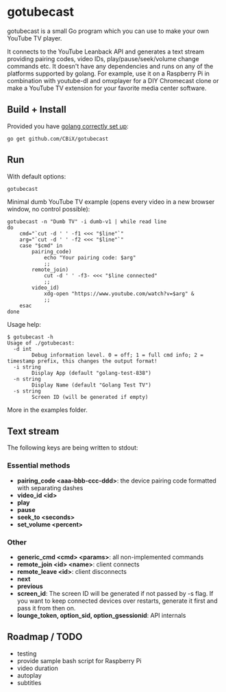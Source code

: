 # gotubecast
gotubecast is a small Go program which you can use to make your own YouTube TV player.

It connects to the YouTube Leanback API and generates a text stream providing pairing codes, video IDs,
play/pause/seek/volume change commands etc. It doesn't have any dependencies and runs on any of the platforms supported by golang.
For example, use it on a Raspberry Pi in combination with youtube-dl and omxplayer for a DIY Chromecast clone or make a YouTube TV
extension for your favorite media center software.

## Build + Install
Provided you have [golang correctly set up](https://golang.org/doc/install):

    go get github.com/CBiX/gotubecast

## Run
With default options:

    gotubecast

Minimal dumb YouTube TV example (opens every video in a new browser window, no control possible):

    gotubecast -n "Dumb TV" -i dumb-v1 | while read line
    do
        cmd="`cut -d ' ' -f1 <<< "$line"`"
        arg="`cut -d ' ' -f2 <<< "$line"`"
        case "$cmd" in
            pairing_code)
                echo "Your pairing code: $arg"
                ;;
            remote_join)
                cut -d ' ' -f3- <<< "$line connected"
                ;;
            video_id)
                xdg-open "https://www.youtube.com/watch?v=$arg" &
                ;;
        esac
    done

Usage help:

	$ gotubecast -h
	Usage of ./gotubecast:
	  -d int
			Debug information level. 0 = off; 1 = full cmd info; 2 = timestamp prefix, this changes the output format!
	  -i string
			Display App (default "golang-test-838")
	  -n string
			Display Name (default "Golang Test TV")
	  -s string
			Screen ID (will be generated if empty)

More in the examples folder.

## Text stream
The following keys are being written to stdout:
### Essential methods
* **pairing_code \<aaa-bbb-ccc-ddd\>**: the device pairing code formatted with separating dashes
* **video\_id \<id\>**
* **play**
* **pause**
* **seek\_to \<seconds\>**
* **set\_volume \<percent\>**

### Other
* **generic\_cmd \<cmd\> \<params\>**: all non-implemented commands
* **remote\_join \<id\> \<name\>**: client connects
* **remote\_leave \<id\>**: client disconnects
* **next**
* **previous**
* **screen\_id**: The screen ID will be generated if not passed by -s flag. If you want to keep connected devices over restarts, generate it first and pass it from then on.
* **lounge\_token, option\_sid, option\_gsessionid**: API internals

## Roadmap / TODO
* testing
* provide sample bash script for Raspberry Pi
* video duration
* autoplay
* subtitles

